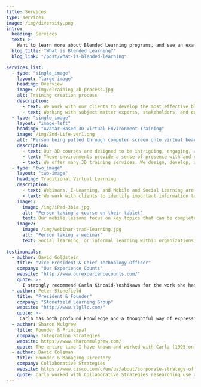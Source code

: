 ```yaml
---
title: Services
type: services
image: /img/diversity.png
intro:
  heading: Services
  text: >-
    Want to learn more about Blended Learning programs, and see an example of a self-paced e-learning? See our blog post,
  blog_title: "What is Blended Learning?"
  blog_link: "/post/what-is-blended-learning"

services_list:
  - type: "single_image"
    layout: "large-image"
    heading: Overview
    image: /img/eTraining-2b-process.jpg
    alt: Training creation process
    description:
      - text: We work with our clients to develop the most effective blend of training methods and tools that will meet their diverse needs. We use our experience in communication, facilitation, change management, analysis, and assessment to create training that incorporates a wide range of learning techniques and technologies emphasizing adult learning principles and practices supported by current brain research.
      - text: Working with subject matter experts, stakeholders, and existing resources, we create effective training to keep your employees engaged and at peak performance. We will work with you to convert face-to-face presentations into new, interactive, interpersonal formats; update existing e-learnings and information resources; and design, develop, and implement new curricula, including train-the-trainer components and assessments to evaluate learning.
  - type: "single_image"
    layout: "image-left"
    heading: "Avatar-Based 3D Virtual Environment Training"
    image: /img/2nd-Life-ver1.png
    alt: "Person being pulled through computer screen onto virtual beach"
    description:
      - text: Our 3D courses are designed to be intriguing, engaging, and memorable for participants as they gain important knowledge and skills needed for their work. Face-to-face, instructor-led training sparks great ideas, broadens and deepens learning, and strengthens personal connections——important outcomes that are very difficult to achieve using most forms of virtual and remote training. Learning in 3d provides a sense of being with others, as well as opportunities for self-paced learning. Plus, it’s fun! Learning is enjoyable when it’s done right.
      - text: These environments provide a sense of presence with and connection to others as well as a feeling of dynamism. Interactivity makes training interesting, captivating, and unforgettable.  Role playing and simulations enhance people’s ability to learn through the practice and application of new knowledge in real-life situations, which increases retention and utilization. 
      - text: We offer many 3D training services. We design, develop, and facilitate new curricula including train-the-trainer sessions with additional assistance available for in-house trainers. And, we convert existing curricula into 3D interactive, interpersonal learning sessions with role plays, experiential and game based exercises, and discussions of key information. Currently available courses include Sexual Harassment (for employees and supervisors/managers), Change Management, and Communication and Teamwork.
  - type: "two_image"
    layout: "two-image"
    heading: Traditional Virtual Learning
    description:
      - text: Webinars, E-Learning, and Mobile and Social Learning are proven traditional forms of virtual training that save organizations time and money. A picture is worth a thousand words, so we work to synchronize relevant graphics, key words, and audio to reinforce key points and ensure that lessons are easy to follow, remember, and utilize. 
      - text: We work with clients to identify important information to include in e-learning and mobile learning solutions; and we ensure the training is effective through assessments. By incorporating interactive elements, we enhance engagement, build comprehension, reinforce retention, and keep learning fun.
    image1:
      image: /img/iPad-3b1a.jpg
      alt: "Person taking a course on their tablet"
      text: Our mobile lessons focus on key topics that can be completed quickly and easily by employees on-the-go. They are designed to be utilized in noisy, busy environments prone to interruptions. We work with you to keep them short, to-the-point, and clear——providing information learners can access on phones, tablets, or computers——anytime, anywhere.
    image2:
      image: /img/webinar-trad-learning.jpg
      alt: "Person taking a webinar"
      text: Social learning, or informal learning within organizations, plays a role in addressing organizational learning needs. Social media——such as videos, podcasts, internal blogs, wikis, team sites, etcetera——are used to facilitate employees ability to share knowledge and learn from each other. We offer guidance on how to develop these strategies and encourage peer-to-peer knowledge sharing.
 
testimonials:
  - author: David Goldstein
    title: "Vice President & Chief Technology Officer"
    company: "Our Experience Counts"
    website: "http://www.ourexperiencecounts.com/"
    quote: >-
      I strongly recommend Carla Kincaid-Yoshikawa for the work she has done for OurExperienceCounts.com. Her efforts on our workshops have moved static materials to real interactive e-learning. Working in conjunction with subject matter experts, she has taken materials and has brought them to life for end users. She understands the effective use of graphics, text, video and audio to take a concept from a drawing board idea to a finished product. Because of her business savvy and artistic strengths, she is a true expert at developing e-learning and other graphic materials.
  - author: Peter Stonefield
    title: "President & Founder"
    company: "Stonefield Learning Group"
    website: "http://www.slgllc.com/"
    quote: >-
     Carla has both profound knowledge and a thoughtful way of expressing it. Clients find it easy to engage with her regarding difficult and challenging situations. She has worked with Stonefield Learning Group on a variety of projects since January of 1994 with clients of private sector and governmental organizations. Her work has included conferring/consulting with client organizations; conducting organizational development needs analyses and developing recommendations; providing coaching, consultation and information to departmental managers, supervisors and employees; resolving conflicts; facilitating meetings of engineers and managers; and training managers and employees in teambuilding, communications and leadership development. Clients have included both private sector and government organizations.
  - author: Sharon Mulgrew
    title: Founder & Principal
    company: Integration Strategies
    website: https://www.sharonmulgrew.com/
    quote: The entire time I have known and worked with Carla (1995 on) I have been impressed with the passion and commitment she brings to everything she does. She is mentally very quick and integrates creativity and practicality every step of the way. Whatever she says she will do, she does. You can always rely on her competence and her enthusiasm to ensure any work is done well. And because she learns so much about any trend she is investigating, you have ready access to an expert consultant. I am very grateful to have her as a colleague and an associate.
  - author: David Coleman
    title: Founder & Managing Directory
    company: Collaborative Strategies
    website: https://www.cisco.com/c/en/us/about/corporate-strategy-office/acquisitions/collaborate.html
    quote: Carla worked with Collaborative Strategies researching use and best practices of Internet-based collaboration technologies. Her ability to communicate with end users and developers of these technologies and identify key issues enabled her to write valuable case studies. These case studies were a win/win/win, offering technology developers a way to convey the value of their products, giving end users a forum to convey to potential clients how they were utilizing resources to enhance their products and services, and contributing to the knowledge base Collaborative Strategies offered to its readers. Her communication and project management skills also played a role in her ability to manage several virtual projects and work effectively with our national and international clients. I’m pleased that the work she did for Collaborative Strategies and the insights she gained into best practices for these technologies are now being put to good use with her work developing innovative, creative and effective blended learning programs.
---
```



